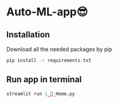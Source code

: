 # Auto-ML-app😎

## Installation
Download all the needed packages by pip
```bash
pip install -r requirements.txt
```

## Run app in terminal
```python
streamlit run 1_🤗_Home.py
```




